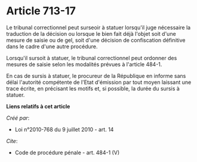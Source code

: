 # Article 713-17

Le tribunal correctionnel peut surseoir à statuer lorsqu'il juge nécessaire la traduction de la décision ou lorsque le bien
fait déjà l'objet soit d'une mesure de saisie ou de gel, soit d'une décision de confiscation définitive dans le cadre d'une
autre procédure. 

Lorsqu'il sursoit à statuer, le tribunal correctionnel peut ordonner des mesures de saisie selon les modalités prévues à
l'article 484-1. 

En cas de sursis à statuer, le procureur de la République en informe sans délai l'autorité compétente de l'Etat d'émission
par tout moyen laissant une trace écrite, en précisant les motifs et, si possible, la durée du sursis à statuer.

**Liens relatifs à cet article**

_Créé par_:

  - Loi n°2010-768 du 9 juillet 2010 - art. 14

_Cite_:

  - Code de procédure pénale - art. 484-1 (V)

